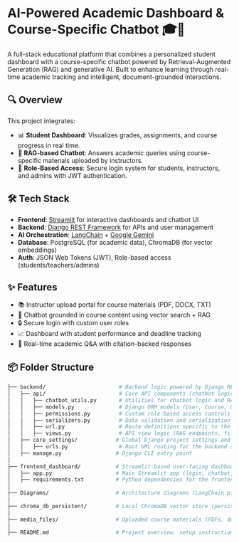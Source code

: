 # AI-Powered Academic Dashboard & Course-Specific Chatbot 🎓🤖

A full-stack educational platform that combines a personalized student dashboard with a course-specific chatbot powered by Retrieval-Augmented Generation (RAG) and generative AI. Built to enhance learning through real-time academic tracking and intelligent, document-grounded interactions.

## 🔍 Overview

This project integrates:
- 📊 **Student Dashboard**: Visualizes grades, assignments, and course progress in real time.
- 💬 **RAG-based Chatbot**: Answers academic queries using course-specific materials uploaded by instructors.
- 🔐 **Role-Based Access**: Secure login system for students, instructors, and admins with JWT authentication.

## 🛠️ Tech Stack

- **Frontend**: [Streamlit](https://streamlit.io/) for interactive dashboards and chatbot UI
- **Backend**: [Django REST Framework](https://www.django-rest-framework.org/) for APIs and user management
- **AI Orchestration**: [LangChain](https://www.langchain.com/) + [Google Gemini](https://deepmind.google/technologies/gemini/)
- **Database**: PostgreSQL (for academic data), ChromaDB (for vector embeddings)
- **Auth**: JSON Web Tokens (JWT), Role-based access (students/teachers/admins)

## ✨ Features

- 📚 Instructor upload portal for course materials (PDF, DOCX, TXT)
- 🧠 Chatbot grounded in course content using vector search + RAG
- 🔒 Secure login with custom user roles
- 📈 Dashboard with student performance and deadline tracking
- 💬 Real-time academic Q&A with citation-backed responses

## 📦 Folder Structure

```bash
├── backend/                       # Backend logic powered by Django REST Framework
│   ├── api/                       # Core API components (chatbot logic, models, etc.)
│   │   ├── chatbot_utils.py       # Utilities for chatbot logic and RAG handling
│   │   ├── models.py              # Django ORM models (User, Course, Document, etc.)
│   │   ├── permissions.py         # Custom role-based access controls (e.g., Student, Instructor)
│   │   ├── serializers.py         # Data validation and serialization for API inputs/outputs
│   │   ├── url.py                 # Route definitions specific to the API
│   │   ├── views.py               # API view logic (RAG endpoints, file upload, etc.)
│   ├── core_settings/            # Global Django project settings and configuration
│   │   ├── urls.py                # Root URL routing for the backend server
│   ├── manage.py                 # Django CLI entry point
│
├── frontend_dashboard/           # Streamlit-based user-facing dashboard
│   ├── app.py                    # Main Streamlit app (login, chatbot, performance dashboard)
│   ├── requirements.txt          # Python dependencies for the frontend
│
├── Diagrams/                     # Architecture diagrams (LangChain pipeline, system design)
│
├── chroma_db_persistent/         # Local ChromaDB vector store (persisted embeddings + metadata)
│
├── media_files/                  # Uploaded course materials (PDFs, docs) by educators
│
├── README.md                     # Project overview, setup instructions, and usage guide
